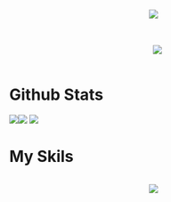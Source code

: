 <p align="center">
    <code>
  <img src="https://quotes.french-cat.repl.co"></img>
  </code>
    <br></br>
    <code>
    <img src="https://github.com/French-Cat/gh-views/blob/master/svg/profile/badge.svg"></img>
    </code>
</p>

<h1>Github Stats</h1>

<img src="https://github-readme-streak-stats.herokuapp.com/?user=French-Cat&theme=vue-dark&date_format=M%20j%5B%2C%20Y%5D&"></img><img src="https://github-readme-stats.vercel.app/api?username=French-Cat&count_private=true&show_icons=true&theme=vue-dark&include_all_commits=true"></img>
<img src="https://github-readme-stats.vercel.app/api/top-langs/?username=French-Cat&langs_count=10&theme=vue-dark"></img>

<h1>My Skils</h1>

<p align="center">
    <code>
  <img src="https://skillicons.dev/icons?i=androidstudio,aws,bash,cloudflare,css,discord,bots,docker,electron,express,github,gitlab,go,html,ai,js,linux,lua,md,nodejs,ps,php,powershell,raspberrypi,stackoverflow,svg,unity,visualstudio,vscode,workers&perline=10"></img>
  </code>
</p>
